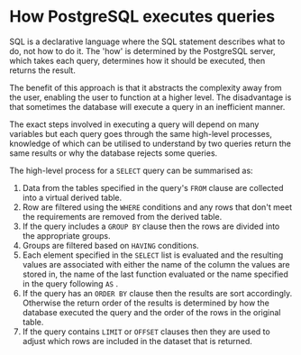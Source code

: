 # How PostgreSQL executes queries

SQL is a declarative language where the SQL statement describes what to do, not how to do it. The 'how' is determined by the PostgreSQL server, which takes each query, determines how it should be executed, then returns the result.

The benefit of this approach is that it abstracts the complexity away from the user, enabling the user to function at a higher level. The disadvantage is that sometimes the database will execute a query in an inefficient manner.

The exact steps involved in executing a query will depend on many variables but each query goes through the same high-level processes, knowledge of which can be utilised to understand by two queries return the same results or why the database rejects some queries. 

The high-level process for a `SELECT` query can be summarised as:

1. Data from the tables specified in the query's `FROM` clause are collected into a virtual derived table. 
2. Row are filtered using the `WHERE` conditions and any rows that don't meet the requirements are removed from the derived table.
3. If the query includes a `GROUP BY` clause then the rows are divided into the appropriate groups.
4. Groups are filtered based on `HAVING` conditions.
5. Each element specified in the `SELECT` list is evaluated and the resulting values are associated with either the name of the column the values are stored in, the name of the last function evaluated or the name specified in the query following `AS` .
6. If the query has an `ORDER BY` clause then the results are sort accordingly. Otherwise the return order of the results is determined by how the database executed the query and the order of the rows in the original table.
7. If the query contains `LIMIT` or `OFFSET` clauses then they are used to adjust which rows are included in the dataset that is returned.
